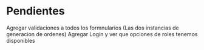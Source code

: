 # Pendientes
Agregar validaciones a todos los formnularios (Las dos instancias de generacion de ordenes)
Agregar Login y ver que opciones de roles tenemos disponibles